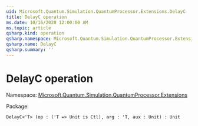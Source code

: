 ```yaml
---
uid: Microsoft.Quantum.Simulation.QuantumProcessor.Extensions.DelayC
title: DelayC operation
ms.date: 10/16/2020 12:00:00 AM
ms.topic: article
qsharp.kind: operation
qsharp.namespace: Microsoft.Quantum.Simulation.QuantumProcessor.Extensions
qsharp.name: DelayC
qsharp.summary: ''
---
```


# DelayC operation

Namespace: [Microsoft.Quantum.Simulation.QuantumProcessor.Extensions](xref:Microsoft.Quantum.Simulation.QuantumProcessor.Extensions)

Package: [](https://nuget.org/packages/)




```Q#
DelayC<'T> (op : ('T => Unit is Ctl), arg : 'T, aux : Unit) : Unit
```
